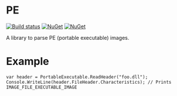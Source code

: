 # PE

[![Build status](https://ci.appveyor.com/api/projects/status/c3x146obbblqdf6l?svg=true)](https://ci.appveyor.com/project/Kittyfisto/pe)
[![NuGet](https://img.shields.io/nuget/dt/PE.svg)](http://nuget.org/packages/PE)
[![NuGet](https://img.shields.io/nuget/v/PE.svg)](http://nuget.org/packages/PE)

A library to parse PE (portable executable) images.


# Example

    var header = PortableExecutable.ReadHeader("foo.dll");
    Console.WriteLine(header.FileHeader.Characteristics); // Prints IMAGE_FILE_EXECUTABLE_IMAGE
